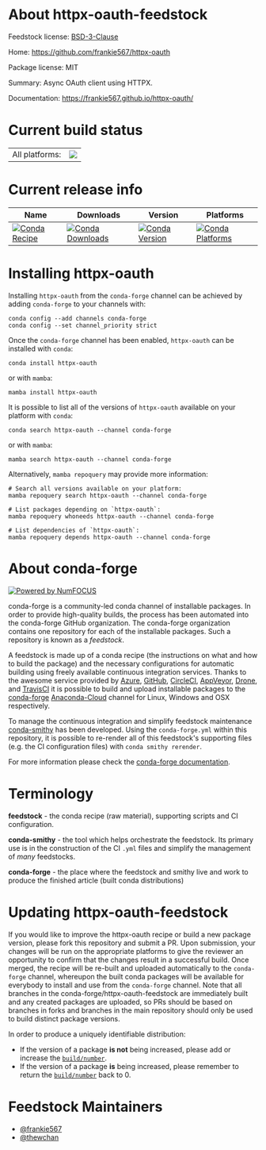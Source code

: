 About httpx-oauth-feedstock
===========================

Feedstock license: [BSD-3-Clause](https://github.com/conda-forge/httpx-oauth-feedstock/blob/main/LICENSE.txt)

Home: https://github.com/frankie567/httpx-oauth

Package license: MIT

Summary: Async OAuth client using HTTPX.

Documentation: https://frankie567.github.io/httpx-oauth/

Current build status
====================


<table><tr><td>All platforms:</td>
    <td>
      <a href="https://dev.azure.com/conda-forge/feedstock-builds/_build/latest?definitionId=15065&branchName=main">
        <img src="https://dev.azure.com/conda-forge/feedstock-builds/_apis/build/status/httpx-oauth-feedstock?branchName=main">
      </a>
    </td>
  </tr>
</table>

Current release info
====================

| Name | Downloads | Version | Platforms |
| --- | --- | --- | --- |
| [![Conda Recipe](https://img.shields.io/badge/recipe-httpx--oauth-green.svg)](https://anaconda.org/conda-forge/httpx-oauth) | [![Conda Downloads](https://img.shields.io/conda/dn/conda-forge/httpx-oauth.svg)](https://anaconda.org/conda-forge/httpx-oauth) | [![Conda Version](https://img.shields.io/conda/vn/conda-forge/httpx-oauth.svg)](https://anaconda.org/conda-forge/httpx-oauth) | [![Conda Platforms](https://img.shields.io/conda/pn/conda-forge/httpx-oauth.svg)](https://anaconda.org/conda-forge/httpx-oauth) |

Installing httpx-oauth
======================

Installing `httpx-oauth` from the `conda-forge` channel can be achieved by adding `conda-forge` to your channels with:

```
conda config --add channels conda-forge
conda config --set channel_priority strict
```

Once the `conda-forge` channel has been enabled, `httpx-oauth` can be installed with `conda`:

```
conda install httpx-oauth
```

or with `mamba`:

```
mamba install httpx-oauth
```

It is possible to list all of the versions of `httpx-oauth` available on your platform with `conda`:

```
conda search httpx-oauth --channel conda-forge
```

or with `mamba`:

```
mamba search httpx-oauth --channel conda-forge
```

Alternatively, `mamba repoquery` may provide more information:

```
# Search all versions available on your platform:
mamba repoquery search httpx-oauth --channel conda-forge

# List packages depending on `httpx-oauth`:
mamba repoquery whoneeds httpx-oauth --channel conda-forge

# List dependencies of `httpx-oauth`:
mamba repoquery depends httpx-oauth --channel conda-forge
```


About conda-forge
=================

[![Powered by
NumFOCUS](https://img.shields.io/badge/powered%20by-NumFOCUS-orange.svg?style=flat&colorA=E1523D&colorB=007D8A)](https://numfocus.org)

conda-forge is a community-led conda channel of installable packages.
In order to provide high-quality builds, the process has been automated into the
conda-forge GitHub organization. The conda-forge organization contains one repository
for each of the installable packages. Such a repository is known as a *feedstock*.

A feedstock is made up of a conda recipe (the instructions on what and how to build
the package) and the necessary configurations for automatic building using freely
available continuous integration services. Thanks to the awesome service provided by
[Azure](https://azure.microsoft.com/en-us/services/devops/), [GitHub](https://github.com/),
[CircleCI](https://circleci.com/), [AppVeyor](https://www.appveyor.com/),
[Drone](https://cloud.drone.io/welcome), and [TravisCI](https://travis-ci.com/)
it is possible to build and upload installable packages to the
[conda-forge](https://anaconda.org/conda-forge) [Anaconda-Cloud](https://anaconda.org/)
channel for Linux, Windows and OSX respectively.

To manage the continuous integration and simplify feedstock maintenance
[conda-smithy](https://github.com/conda-forge/conda-smithy) has been developed.
Using the ``conda-forge.yml`` within this repository, it is possible to re-render all of
this feedstock's supporting files (e.g. the CI configuration files) with ``conda smithy rerender``.

For more information please check the [conda-forge documentation](https://conda-forge.org/docs/).

Terminology
===========

**feedstock** - the conda recipe (raw material), supporting scripts and CI configuration.

**conda-smithy** - the tool which helps orchestrate the feedstock.
                   Its primary use is in the construction of the CI ``.yml`` files
                   and simplify the management of *many* feedstocks.

**conda-forge** - the place where the feedstock and smithy live and work to
                  produce the finished article (built conda distributions)


Updating httpx-oauth-feedstock
==============================

If you would like to improve the httpx-oauth recipe or build a new
package version, please fork this repository and submit a PR. Upon submission,
your changes will be run on the appropriate platforms to give the reviewer an
opportunity to confirm that the changes result in a successful build. Once
merged, the recipe will be re-built and uploaded automatically to the
`conda-forge` channel, whereupon the built conda packages will be available for
everybody to install and use from the `conda-forge` channel.
Note that all branches in the conda-forge/httpx-oauth-feedstock are
immediately built and any created packages are uploaded, so PRs should be based
on branches in forks and branches in the main repository should only be used to
build distinct package versions.

In order to produce a uniquely identifiable distribution:
 * If the version of a package **is not** being increased, please add or increase
   the [``build/number``](https://docs.conda.io/projects/conda-build/en/latest/resources/define-metadata.html#build-number-and-string).
 * If the version of a package **is** being increased, please remember to return
   the [``build/number``](https://docs.conda.io/projects/conda-build/en/latest/resources/define-metadata.html#build-number-and-string)
   back to 0.

Feedstock Maintainers
=====================

* [@frankie567](https://github.com/frankie567/)
* [@thewchan](https://github.com/thewchan/)

